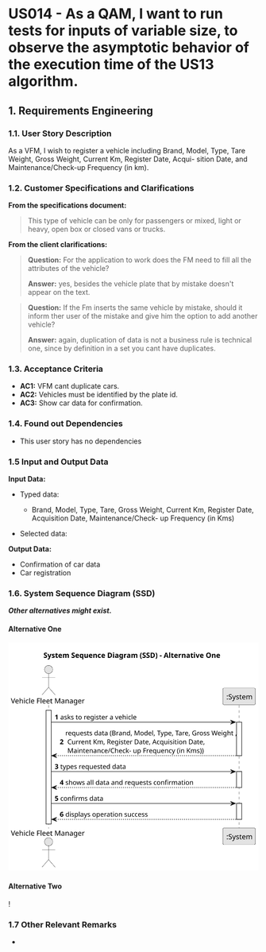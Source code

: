 # US014 - As a QAM, I want to run tests for inputs of variable size, to observe the asymptotic behavior of the execution time of the US13 algorithm.

## 1. Requirements Engineering

### 1.1. User Story Description

As a VFM, I wish to register a vehicle including Brand, Model,
Type, Tare Weight, Gross Weight, Current Km, Register Date, Acqui-
sition Date, and Maintenance/Check-up Frequency (in km).

### 1.2. Customer Specifications and Clarifications 

**From the specifications document:**

>	This type of vehicle can be only for passengers or mixed, light or heavy, open box or closed vans or trucks.


**From the client clarifications:**

> **Question:** For the application to work does the FM need to fill all the attributes of the vehicle?
>
> **Answer:** yes, besides the vehicle plate that by mistake doesn't appear on the text.

> **Question:** If the Fm inserts the same vehicle by mistake, should it inform ther user of the mistake and give him the option to add another vehicle?
>
> **Answer:** again, duplication of data is not a business rule is technical one, since by definition in a set you cant have duplicates.

### 1.3. Acceptance Criteria

* **AC1:** VFM cant duplicate cars.
* **AC2:** Vehicles must be identified by the plate id.
* **AC3:** Show car data for confirmation.

### 1.4. Found out Dependencies

* This user story has no dependencies

### 1.5 Input and Output Data

**Input Data:**

* Typed data:
    * Brand, Model, Type, Tare, Gross Weight, Current Km, Register Date, Acquisition Date, Maintenance/Check- up Frequency (in Kms)
	
* Selected data:
 

**Output Data:**

* Confirmation of car data
* Car registration

### 1.6. System Sequence Diagram (SSD)

**_Other alternatives might exist._**

#### Alternative One

![System Sequence Diagram - Alternative One](svg/us006-system-sequence-diagram-alternative-one.svg)

#### Alternative Two

!

### 1.7 Other Relevant Remarks

* 